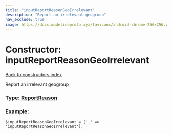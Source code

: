 ```yaml
---
title: "inputReportReasonGeoIrrelevant"
description: "Report an irrelevant geogroup"
nav_exclude: true
image: https://docs.madelineproto.xyz/favicons/android-chrome-256x256.png
---
```

# Constructor: inputReportReasonGeoIrrelevant  
[Back to constructors index](/API_docs/constructors/index.html)



Report an irrelevant geogroup




### Type: [ReportReason](/API_docs/types/ReportReason.html)


### Example:

```
$inputReportReasonGeoIrrelevant = ['_' => 'inputReportReasonGeoIrrelevant'];
```  
